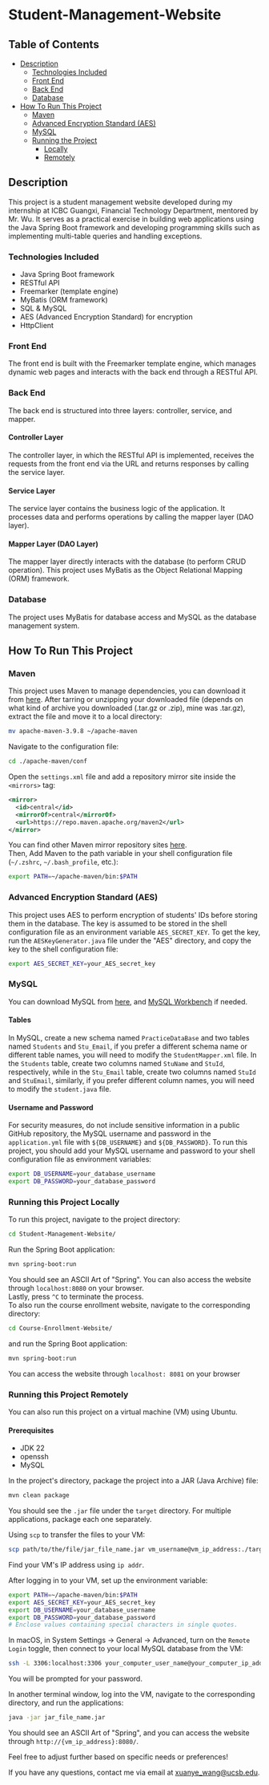 # Student-Management-Website

## Table of Contents
- [Description](#description)
  - [Technologies Included](#technologies-included)
  - [Front End](#front-end)
  - [Back End](#back-end)
  - [Database](#database)
- [How To Run This Project](#how-to-run-this-project)
  - [Maven](#maven)
  - [Advanced Encryption Standard (AES)](#advanced-encryption-standard-aes)
  - [MySQL](#mysql)
  - [Running the Project](#running-the-project)
    - [Locally](#running-this-project-locally)
    - [Remotely](#running-this-project-remotely)

## Description

This project is a student management website developed during my internship at ICBC Guangxi, Financial Technology Department, mentored by Mr. Wu. It serves as a practical exercise in building web applications using the Java Spring Boot framework and developing programming skills such as implementing multi-table queries and handling exceptions.

### Technologies Included

- Java Spring Boot framework
- RESTful API
- Freemarker (template engine)
- MyBatis (ORM framework)
- SQL & MySQL
- AES (Advanced Encryption Standard) for encryption
- HttpClient

### Front End

The front end is built with the Freemarker template engine, which manages dynamic web pages and interacts with the back end through a RESTful API.

### Back End

The back end is structured into three layers: controller, service, and mapper.

#### Controller Layer

The controller layer, in which the RESTful API is implemented, receives the requests from the front end via the URL and returns responses by calling the service layer.

#### Service Layer

The service layer contains the business logic of the application. It processes data and performs operations by calling the mapper layer (DAO layer).

#### Mapper Layer (DAO Layer)

The mapper layer directly interacts with the database (to perform CRUD operation). This project uses MyBatis as the Object Relational Mapping (ORM) framework.

### Database

The project uses MyBatis for database access and MySQL as the database management system.

## How To Run This Project

### Maven

This project uses Maven to manage dependencies, you can download it from [here](https://maven.apache.org/download.cgi). After tarring or unzipping your downloaded file (depends on what kind of archive you downloaded (.tar.gz or .zip), mine was .tar.gz), extract the file and move it to a local directory:
```bash
mv apache-maven-3.9.8 ~/apache-maven
```
Navigate to the configuration file:
```bash
cd ./apache-maven/conf
```
Open the `settings.xml` file and add a repository mirror site inside the `<mirrors>` tag:
```xml
<mirror>
  <id>central</id>
  <mirrorOf>central</mirrorOf>
  <url>https://repo.maven.apache.org/maven2</url>
</mirror>
```
You can find other Maven mirror repository sites [here](https://blog.csdn.net/qq_38217990/article/details/129257106).\
Then, Add Maven to the path variable in your shell configuration file (`~/.zshrc`, `~/.bash_profile`, etc.):
```sh
export PATH=~/apache-maven/bin:$PATH
```

### Advanced Encryption Standard (AES)

This project uses AES to perform encryption of students' IDs before storing them in the database. The key is assumed to be stored in the shell configuration file as an environment variable `AES_SECRET_KEY`. To get the key, run the `AESKeyGenerator.java` file under the "AES" directory, and copy the key to the shell configuration file:
```sh
export AES_SECRET_KEY=your_AES_secret_key
```

### MySQL

You can download MySQL from [here](https://dev.mysql.com/downloads/mysql/), and [MySQL Workbench](https://dev.mysql.com/downloads/workbench/) if needed.

#### Tables
In MySQL, create a new schema named `PracticeDataBase` and two tables named `Students` and `Stu_Email`, if you prefer a different schema name or different table names, you will need to modify the `StudentMapper.xml` file. In the `Students` table, create two columns named `StuName` and `StuId`, respectively, while in the `Stu_Email` table, create two columns named `StuId` and `StuEmail`, similarly, if you prefer different column names, you will need to modify the `student.java` file.

#### Username and Password

For security measures, do not include sensitive information in a public GitHub repository, the MySQL username and password in the `application.yml` file with `${DB_USERNAME}` and `${DB_PASSWORD}`. To run this project, you should add your MySQL username and password to your shell configuration file as environment variables:
```sh
export DB_USERNAME=your_database_username
export DB_PASSWORD=your_database_password
```

### Running this Project Locally

To run this project, navigate to the project directory:
```sh
cd Student-Management-Website/
```
Run the Spring Boot application:
```sh
mvn spring-boot:run
```
You should see an ASCII Art of "Spring". You can also access the website through `localhost:8080` on your browser.\
Lastly, press `^C` to terminate the process.\
To also run the course enrollment website, navigate to the corresponding directory:
```sh
cd Course-Enrollment-Website/
```
and run the Spring Boot application:
```sh
mvn spring-boot:run
```
You can access the website through `localhost: 8081` on your browser

### Running this Project Remotely
You can also run this project on a virtual machine (VM) using Ubuntu.
#### Prerequisites
- JDK 22
- openssh
- MySQL

In the project's directory, package the project into a JAR (Java Archive) file:
```sh
mvn clean package
```
You should see the `.jar` file under the `target` directory. For multiple applications, package each one separately.

Using `scp` to transfer the files to your VM:
```sh
scp path/to/the/file/jar_file_name.jar vm_username@vm_ip_address:./target/path/
```
Find your VM's IP address using `ip addr`.

After logging in to your VM, set up the environment variable:
```sh
export PATH=~/apache-maven/bin:$PATH
export AES_SECRET_KEY=your_AES_secret_key
export DB_USERNAME=your_database_username
export DB_PASSWORD=your_database_password
# Enclose values containing special characters in single quotes.
```

In macOS, in System Settings -> General -> Advanced, turn on the `Remote Login` toggle, then connect to your local MySQL database from the VM:
```sh
ssh -L 3306:localhost:3306 your_computer_user_name@your_computer_ip_address
```
You will be prompted for your password.

In another terminal window, log into the VM, navigate to the corresponding directory, and run the applications:
```sh
java -jar jar_file_name.jar
```
You should see an ASCII Art of "Spring", and you can access the website through `http://{vm_ip_address}:8080/`.

Feel free to adjust further based on specific needs or preferences!

If you have any questions, contact me via email at [xuanye_wang@ucsb.edu](mailto:xuanye_wang@ucsb.edu).






